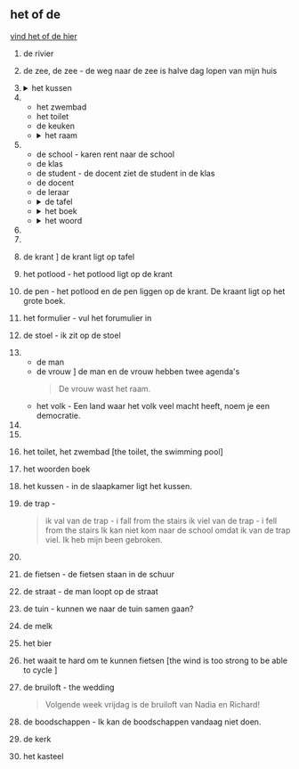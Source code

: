 ## het of de

[vind het of de hier](https://woordenlijst.org)

1. de rivier
2. de zee, de zee - de weg naar de zee is halve dag lopen van mijn huis
3. <details><summary> het kussen </summary> <br> het kussen is niet zacht </details>

4. 
    - het zwembad
    - het toilet
    - de keuken
    - <details><summary>het raam</summary> <br> de vrouw wast het raam. </details>

5.  
    - de school - karen rent naar de school  
    - de klas
    - de student - de docent ziet de student in de klas
    - de docent
    - de leraar
    - <details><summary>de tafel </summary> <br> op de tafel van de leraar liggen wel dertig schriften </summary>
    - <details><summary>het boek </summary> <br> het boek is op de tafel </details>
    - <details><summary>het woord</summary> <br> het woord leraar heeft zes letters </details>
6. 
7. 
8. de krant ] de krant ligt op tafel
9. het potlood - het potlood ligt op de krant
10. de pen - het potlood en de pen liggen op de krant. De kraant ligt op het grote boek.
11. het formulier - vul het forumulier in
12. de stoel - ik zit op de stoel

13. 
    - de man  
    - de vrouw ] de man en de vrouw hebben twee agenda's
        > De vrouw wast het raam.
    - het volk - Een land waar het volk veel macht heeft, noem je een democratie.
14. 

15. 
16. het toilet, het zwembad  [the toilet, the swimming pool]
17. het woorden boek
18. het kussen - in de slaapkamer ligt het kussen.

19. de trap -
    > ik val van de trap - i fall from the stairs
    > ik viel van de trap - i fell from the stairs
    > Ik kan niet kom naar de school omdat ik van de trap viel. Ik heb mijn been gebroken.
20. 
21. de fietsen - de fietsen staan in de schuur
22. de straat - de man loopt op de straat
23. de tuin - kunnen we naar de tuin samen gaan?
24. de melk
25. het bier
26. het waait te hard om te kunnen fietsen [the wind is too strong to be able to cycle ]
27. de bruiloft - the wedding
    > Volgende week vrijdag is de bruiloft van Nadia en Richard!
29. de boodschappen - Ik kan de boodschappen vandaag niet doen.
30. de kerk
31. het kasteel
